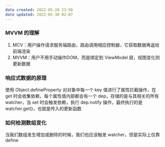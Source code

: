 ```yaml
---
date created: 2022-05-28 23:50
date updated: 2022-05-30 02:07
---
```


### MVVM 的理解

1. MCV：用户操作请求服务端路由，路由调用相应控制器，它获取数据再返给前端渲染
2. MVVM：用户不用手动操作DOM，而是绑定到 ViewModel 层，视图变化则更新数据

### 响应式数据的原理

使用 Object.defineProperty 对对象中每一个 key 值进行了属性拦截操作，在 get 时会收集依赖，每个属性值内部都会有一个 dep，存储的是与其相关的所有 watcher，当 set 时会触发依赖，执行 dep.notify 操作，最终执行的是 watcher.get()，也就是传入的更新函数

### 如何检测数组变化

当我们数组发生增加或删除的时候，我们也应该触发 watcher，但是实际上仅靠 define
